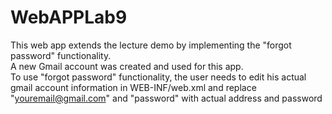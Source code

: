 # WebAPPLab9<br>
This web app extends the lecture demo by implementing the "forgot password" functionality. <br>
A new Gmail account was created and used for this app.<br>
To use "forgot password" functionality, the user needs to edit his actual gmail account information in WEB-INF/web.xml and replace "youremail@gmail.com" and "password" with actual address and password <br>

